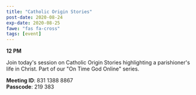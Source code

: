 ```yaml
---
title: "Catholic Origin Stories"
post-date: 2020-08-24
exp-date: 2020-08-25
fawe: "fas fa-cross"
tags: [event]
---
```

**12 PM**

Join today's session on Catholic Origin Stories highlighting a parishioner's life in Christ. Part of our "On Time God Online" series.

<p class="text-danger"><b>Meeting ID</b>: 831 1388 8867
<br>
<b>Passcode</b>: 219 383
</p>